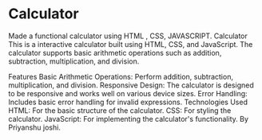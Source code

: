 # Calculator
Made a functional calculator using HTML , CSS, JAVASCRIPT.
Calculator
This is a interactive calculator built using HTML, CSS, and JavaScript. The calculator supports basic arithmetic operations such as addition, subtraction, multiplication, and division.

Features
Basic Arithmetic Operations: Perform addition, subtraction, multiplication, and division.
Responsive Design: The calculator is designed to be responsive and works well on various device sizes.
Error Handling: Includes basic error handling for invalid expressions.
Technologies Used
HTML: For the basic structure of the calculator.
CSS: For styling the calculator.
JavaScript: For implementing the calculator's functionality.
By Priyanshu joshi.

